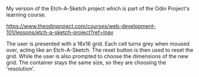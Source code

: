 My version of the Etch-A-Sketch project which is part of the Odin Project's learning course.

https://www.theodinproject.com/courses/web-development-101/lessons/etch-a-sketch-project?ref=lnav

The user is presented with a 16x16 grid.
Each cell turns grey when moused over, acting like an Etch-A-Sketch.
The reset button is then used to reset the grid.
While the user is also prompted to choose the dimensions of the new grid. The container stays the same size, so they are choosing the 'resolution'.
